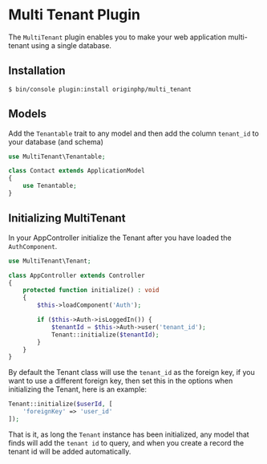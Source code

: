 # Multi Tenant Plugin

The `MultiTenant` plugin enables you to make your web application multi-tenant using a single database.

## Installation

```linux
$ bin/console plugin:install originphp/multi_tenant
```

## Models

Add the `Tenantable` trait to any model and then add the column `tenant_id` to your database (and schema)

```php
use MultiTenant\Tenantable;

class Contact extends ApplicationModel
{
    use Tenantable;
}
```

## Initializing MultiTenant

In your AppController initialize the Tenant after you have loaded the `AuthComponent`.

```php
use MultiTenant\Tenant;

class AppController extends Controller
{
    protected function initialize() : void
    {
        $this->loadComponent('Auth');

        if ($this->Auth->isLoggedIn()) {
            $tenantId = $this->Auth->user('tenant_id');
            Tenant::initialize($tenantId);
        }
    }
}
```

By default the Tenant class will use the `tenant_id` as the foreign key, if you want to use a different foreign key, then set this in the options when initializing the Tenant, here is an example:

```php
Tenant::initialize($userId, [
    'foreignKey' => 'user_id'
]);
```

That is it, as long the `Tenant` instance has been initialized, any model that finds will add the `tenant id` to query, and when you create a record the tenant id will be added automatically.